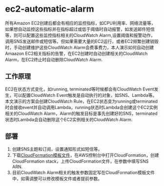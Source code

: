 # ec2-automatic-alarm
所有Amazon EC2创建后都会有相应的监控指标，如CPU利用率、网络流量等，如果想自动监控这些指标并在指标超过或低于阈值时自动报警，如发送邮件短信等，则可以配置这些监控指标相关的CloudWatch Alarm,设置阈值和报警动作，调用SNS发送邮件或短信等。但如果需要大量的EC2运行，或者EC2频繁创建销毁时，手动创建维护这些CloudWatch Alarm会费事费力，本人演示如何自动创建Amaazon EC2相关指标的告警，在EC2创建时自动创建相关的CloudWatch Alarm，在EC2终止时自动删除CloudWatch Alarm.

## 工作原理
EC2在状态方式变化，如running, terminated等时候都会有CloudWatch Event发生，可以配置CloudWatch Event触发是自动执行的对象，如SNS、Lambda等。本文演示的方案会创建CloudWatch Rule，在EC2状态变为running或terminated时会接收event并自动调用Lambda，running状态时Lambda会创建这个EC2实例相关的CloudWatch Alarm，Alarm的触发目标是事先创建好的SNS，terminated状态时Lambda会自动删除这个EC2实例相关的CloudWatch Alarm.

## 部署
1. 创建SNS主题和订阅，设置通知形式如短信等。
2. 下载[CloudFormation模板文件](https://raw.githubusercontent.com/walkley/ec2-automatic-alarm/master/template.yaml)，在AWS控制台中打开CloudFormation，创建CloudFormation stack，上传CloudFormation文件，在参数中填写SNS ARN.
3. 目前CloudWatch Alarm相关的触发参数固定写在CloudFormation模板文件中，如需调整可以修改模板文件或者提前参数。
